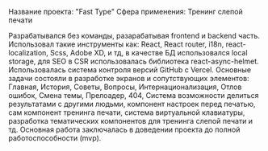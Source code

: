 Название проекта: "Fast Type"
Сфера применения: Тренинг слепой печати

Разрабатывался без команды, разарабатывая frontend и backend часть.
Использовал такие инструменты как: React, React router, i18n, react-localization,
Scss, Adobe XD, и тд, в качестве БД использовался local storage, для SEO в CSR использовалась библиотека react-async-helmet.
Использовалась система контроля версий GitHub с Vercel.
Основные задачи состояли в разработке экранов и сопутствующих элементов: Главная, История, Советы, Вопросы, Интернационализация, Отлов ошибок, Смена темы, Прелоадер, 404,
Система возможности делиться результатами с другими людьми, компонент настроек перед печатью, сам компонент тренинга печати, система виртуальной клавиатуры, разработка тематических компонентов для тренинга слепой печати и тд.
Основная работа заключалась в доведении проекта до полной работоспособности (mvp).
